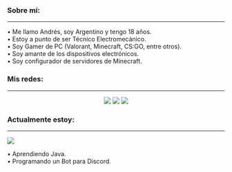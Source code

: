 ### Sobre mí:
-----
• Me llamo Andrés, soy Argentino y tengo 18 años.\
• Estoy a punto de ser Técnico Electromecánico.\
• Soy Gamer de PC (Valorant, Minecraft, CS:GO, entre otros).\
• Soy amante de los dispositivos electrónicos.\
• Soy configurador de servidores de Minecraft.

### Mis redes:
-----
<div align="center">
  <a href="https://twitter.com/NotMeg4_"><img src="https://img.shields.io/badge/Twitter-1DA1F2?style=for-the-badge&logo=twitter&logoColor=white&_"></a>
  <a href="https://discord.com/users/569964436165754924"><img src="https://img.shields.io/badge/Discord-7289DA?style=for-the-badge&logo=discord&logoColor=white"></a>
  <a href="https://steamcommunity.com/id/notmeg4_/"><img src="https://img.shields.io/badge/Steam-000000?style=for-the-badge&logo=steam&logoColor=white"></a>
</div>

### Actualmente estoy:
-----
<a href="https://discord.com/users/326865943915397120" align="center">
  <img align="center" src="https://lanyard.cnrad.dev/api/326865943915397120?animated=true">
</a>


• Aprendiendo Java.\
• Programando un Bot para Discord.


